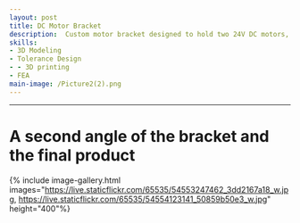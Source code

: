```yaml
---
layout: post
title: DC Motor Bracket
description:  Custom motor bracket designed to hold two 24V DC motors, two gears to connect them and a custom locking collar to attach one of the motor shafts to the 0.5" arm shaft.
skills: 
- 3D Modeling
- Tolerance Design
- - 3D printing
- FEA
main-image: /Picture2(2).png
---
```


---
# A second angle of the bracket and the final product
{% include image-gallery.html images="https://live.staticflickr.com/65535/54553247462_3dd2167a18_w.jpg, https://live.staticflickr.com/65535/54554123141_50859b50e3_w.jpg" height="400"%}
